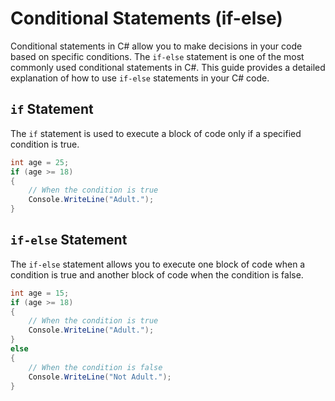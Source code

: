 # Conditional Statements (if-else)

Conditional statements in C# allow you to make decisions in your code based on specific conditions. The `if-else` statement is one of the most commonly used conditional statements in C#. This guide provides a detailed explanation of how to use `if-else` statements in your C# code.

## `if` Statement

The `if` statement is used to execute a block of code only if a specified condition is true.

```csharp
int age = 25;
if (age >= 18)
{
    // When the condition is true
    Console.WriteLine("Adult.");
}
```

## `if-else` Statement

The `if-else` statement allows you to execute one block of code when a condition is true and another block of code when the condition is false.

```csharp
int age = 15;
if (age >= 18)
{
    // When the condition is true
    Console.WriteLine("Adult.");
}
else
{
    // When the condition is false
    Console.WriteLine("Not Adult.");
}

```
